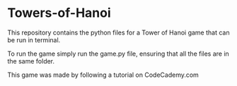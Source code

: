 # Towers-of-Hanoi

This repository contains the python files for a Tower of Hanoi game that can be run in terminal.

To run the game simply run the game.py file, ensuring that all the files are in the same folder.

This game was made by following a tutorial on CodeCademy.com
